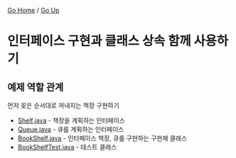 [Go Home](https://github.com/devJRL/CodeLab-JAVA-Basic#codelab-java-basic) / [Go Up](..)

# 인터페이스 구현과 클래스 상속 함께 사용하기

## 예제 역할 관계

먼저 꽂은 순서대로 꺼내지는 책장 구현하기

- [Shelf.java](./Shelf.java) - 책장을 계획하는 인터페이스  
- [Queue.java](./Queue.java) - 큐를 계획하는 인터페이스  
- [BookShelf.java](./BookShelf.java) - 인터페이스 책장, 큐를 구현하는 구현체 클래스
- [BookShelfTest.java](./BookShelfTest.java) - 테스트 클래스
